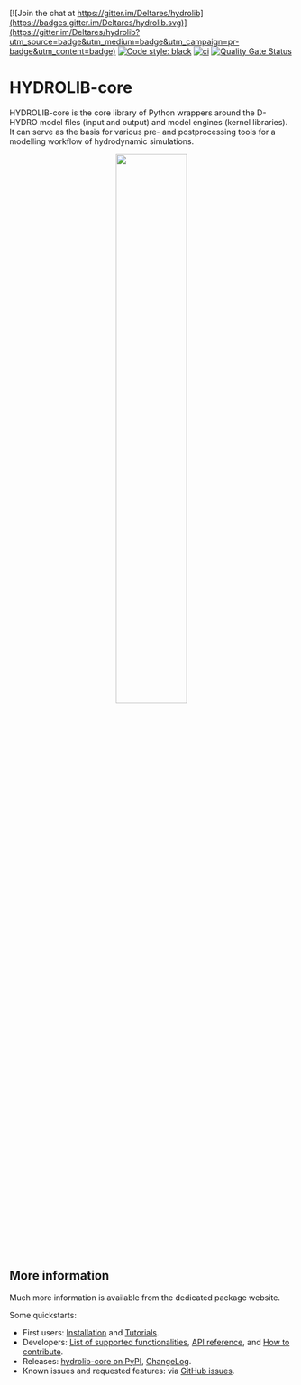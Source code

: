 [![Join the chat at https://gitter.im/Deltares/hydrolib](https://badges.gitter.im/Deltares/hydrolib.svg)](https://gitter.im/Deltares/hydrolib?utm_source=badge&utm_medium=badge&utm_campaign=pr-badge&utm_content=badge)
[![Code style: black](https://img.shields.io/badge/code%20style-black-000000.svg)](https://github.com/psf/black)
[![ci](https://github.com/Deltares/HYDROLIB-core/actions/workflows/ci.yml/badge.svg)](https://github.com/Deltares/HYDROLIB-core/actions/workflows/ci.yml)
[![Quality Gate Status](https://sonarcloud.io/api/project_badges/measure?project=Deltares_HYDROLIB-core&metric=alert_status)](https://sonarcloud.io/dashboard?id=Deltares_HYDROLIB-core)


# HYDROLIB-core
HYDROLIB-core is the core library of Python wrappers around the D-HYDRO model files (input and output) and model engines (kernel libraries).
It can serve as the basis for various pre- and postprocessing tools for a modelling workflow of hydrodynamic simulations.

<div align="center">
<img src="docs/images/HYDROLIB_logo_paths.svg" width="50%">
</div>

## More information
Much more information is available from the dedicated package website.

Some quickstarts:
* First users: [Installation](https://deltares.github.io/HYDROLIB-core/latest/guides/setup/) and [Tutorials](https://deltares.github.io/HYDROLIB-core/latest/tutorials/steps).
* Developers: [List of supported functionalities](https://deltares.github.io/HYDROLIB-core/latest/topics/dhydro_support/),
  [API reference](https://deltares.github.io/HYDROLIB-core/latest/reference/api/), and
  [How to contribute](https://deltares.github.io/HYDROLIB-core/latest/guides/contributing/).
* Releases: [hydrolib-core on PyPI](https://pypi.org/project/hydrolib-core/), [ChangeLog](https://deltares.github.io/HYDROLIB-core/latest/changelog/).
* Known issues and requested features: via [GitHub issues](https://github.com/Deltares/HYDROLIB-core/issues).
